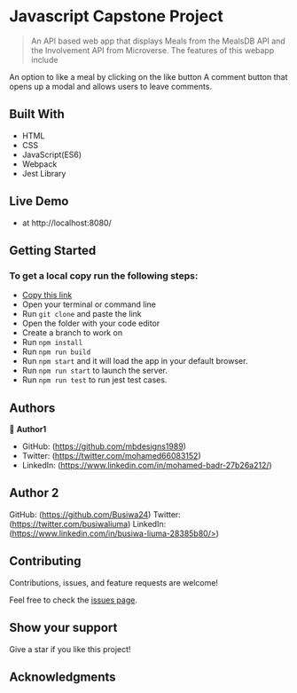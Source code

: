 # Javascript Capstone Project
> An API based web app that displays Meals from the MealsDB API and the Involvement API from Microverse. The features of this webapp include

An option to like a meal by clicking on the like button
A comment button that opens up a modal and allows users to leave comments.

## Built With

- HTML
- CSS
- JavaScript(ES6)
- Webpack
- Jest Library

## Live Demo
- at http://localhost:8080/

## Getting Started

### To get a local copy run the following steps:

- [Copy this link](https://github.com/mbdesigns1989/To-do-List/tree/To-Do-list-add-and-remove)
- Open your terminal or command line
- Run `git clone` and paste the link
- Open the folder with your code editor
- Create a branch to work on
- Run `npm install`
- Run `npm run build`
- Run `npm start` and it will load the app in your default browser.
- Run `npm run start` to launch the server.
- Run `npm run test` to run jest test cases.

## Authors

👤 **Author1**

- GitHub: (https://github.com/mbdesigns1989)
- Twitter: (https://twitter.com/mohamed66083152)
- LinkedIn: (https://www.linkedin.com/in/mohamed-badr-27b26a212/)

## Author 2

GitHub: (https://github.com/Busiwa24) 
Twitter: (https://twitter.com/busiwaliuma) 
LinkedIn: (https://www.linkedin.com/in/busiwa-liuma-28385b80/>)

##  Contributing

Contributions, issues, and feature requests are welcome!

Feel free to check the [issues page](../../issues/).

## Show your support

Give a star if you like this project!

## Acknowledgments

